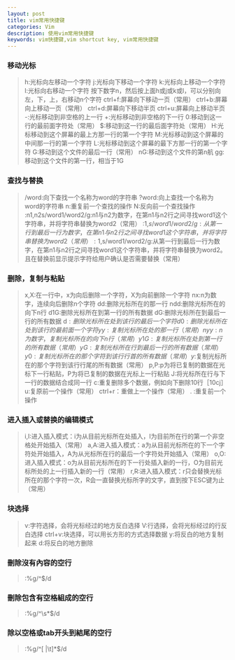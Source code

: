 ```yaml
---
layout: post
title: vim常用快捷键
categories: Vim
description: 使用vim常用快捷键
keywords: vim快捷键,vim shortcut key, vim常用快捷键
---
```


### 移动光标
> h:光标向左移动一个字符
> j:光标向下移动一个字符
> k:光标向上移动一个字符
> l:光标向右移动一个字符
> 按下数字n，然后按上面h或j或k或l，可以分别向左，下，上，右移动n个字符
> ctrl+f:屏幕向下移动一页（常用）
> ctrl+b:屏幕向上移动一页（常用）
> ctrl+d:屏幕向下移动半页
> ctrl+u:屏幕向上移动半页
> -:光标移动到非空格的上一行
> +:光标移动到非空格的下一行
> 0:移动到这一行的最前面字符处（常用）
> $:移动到这一行的最后面字符处（常用）
> H:光标移动到这个屏幕的最上方那一行的第一个字符
> M:光标移动到这个屏幕的中间那一行的第一个字符
> L:光标移动到这个屏幕的最下方那一行的第一个字符
> G:移动到这个文件的最后一行（常用）
> nG:移动到这个文件的第n航
> gg:移动到这个文件的第一行，相当于1G

### 查找与替换
> /word:向下查找一个名称为word的字符串
> ?word:向上查找一个名称为word的字符串
> n:重复前一个查找的操作
> N:反向前一个查找操作
> :n1,n2s/word1/word2/g:n1与n2为数字，在第n1与n2行之间寻找word1这个字符串，并将字符串替换为word2（常用）
> :1,$s/word1/word2/g:从第一行到最后一行为数字，在第n1与n2行之间寻找word1这个字符串，并将字符串替换为word2（常用）
> :1,$s/word1/word2/g:从第一行到最后一行为数字，在第n1与n2行之间寻找word1这个字符串，并将字符串替换为word2。且在替换前显示提示字符给用户确认是否需要替换（常用）

### 删除，复制与粘贴
> x,X:在一行中，x为向后删除一个字符，X为向前删除一个字符
> nx:n为数字，连续向后删除n个字符
> dd:删除光标所在的那一行
> ndd:删除光标所在的向下n行
> d1G:删除光标所在到第一行的所有数据
> dG:删除光标所在到最后一行的所有数据
> d$:删除光标所在处到该行的最后一个字符
> d0:删除光标所在处到该行的最前面一个字符
> yy:复制光标所在处的那一行（常用）
> nyy:n为数字，复制光标所在的向下n行（常用）
> y1G:复制光标所在处到第一行的所有数据（常用）
> yG:复制光标所在行到最后一行的所有数据（常用）
> y0:复制光标所在的那个字符到该行行首的所有数据（常用）
> y$:复制光标所在的那个字符到该行行尾的所有数据（常用）
> p,P:p为将已复制的数据在光标下一行粘贴，P为将已复制的数据在光标上一行粘贴
> J:将光标所在行与下一行的数据结合成同一行
> c:重复删除多个数据，例如向下删除10行［10cj］
> u:复原前一个操作（常用）
> ctrl+r：重做上一个操作（常用）
> . :重复前一个操作

### 进入插入或替换的编辑模式
> i,I:进入插入模式：i为从目前光标所在处插入，I为目前所在行的第一个非空格处开始插入（常用）
> a,A:进入插入模式：a为从目前光标所在的下一个字符处开始插入，A为从光标所在行的最后一个字符处开始插入（常用）
> o,O:进入插入模式：o为从目前光标所在的下一行处插入新的一行，O为目前光标所处的上一行插入新的一行（常用）
> r,R:进入插入模式：r只会替换光标所在的那个字符一次，R会一直替换光标所字的文字，直到按下ESC键为止（常用）

### 块选择
> v:字符选择，会将光标经过的地方反白选择
> V:行选择，会将光标经过的行反白选择
> ctrl+v:块选择，可以用长方形的方式选择数据
> y:将反白的地方复制起来
> d:将反白的地方删除


### 刪除沒有內容的空行
> :%g/^$/d

### 刪除包含有空格組成的空行
> :%g/^\s*$/d

### 除以空格或tab开头到結尾的空行
> :%g/^[ |\t]*$/d

